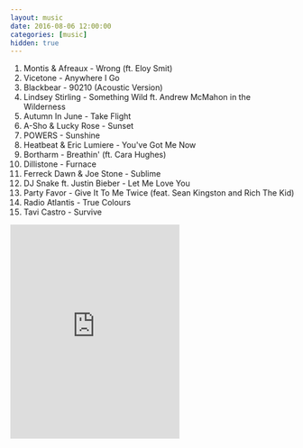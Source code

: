 ```yaml
---
layout: music
date: 2016-08-06 12:00:00
categories: [music]
hidden: true
---
```


1. Montis & Afreaux - Wrong (ft. Eloy Smit)
2. Vicetone - Anywhere I Go
3. Blackbear - 90210 (Acoustic Version)
4. Lindsey Stirling - Something Wild ft. Andrew McMahon in the Wilderness
5. Autumn In June - Take Flight
6. A-Sho & Lucky Rose - Sunset
7. POWERS - Sunshine
8. Heatbeat & Eric Lumiere - You've Got Me Now
9. Bortharm - Breathin' (ft. Cara Hughes)
10. Dillistone - Furnace
11. Ferreck Dawn & Joe Stone - Sublime
12. DJ Snake ft. Justin Bieber - Let Me Love You
13. Party Favor - Give It To Me Twice (feat. Sean Kingston and Rich The Kid)
14. Radio Atlantis - True Colours
15. Tavi Castro - Survive

<div class="center">
  <iframe src="https://embed.spotify.com/?uri=spotify%3Aalbum%3A2BmceJHiy9RTyvaB1IU0P6&theme=white" width="300" height="380" frameborder="0" allowtransparency="true"></iframe>
</div>
